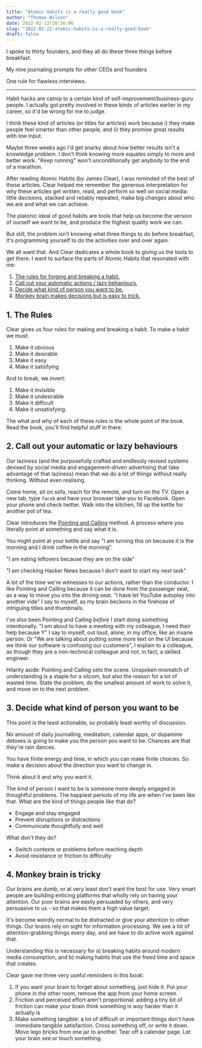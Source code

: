 ```yaml
---
title: "Atomic Habits is a really good book"
author: "Thomas Wilson"
date: 2022-02-22T20:56:00
slug: "2022-02-22-atomic-habits-is-a-really-good-book"
draft: false
---
```


I spoke to thirty founders, and they all do these three things before breakfast.

My nine journaling prompts for other CEOs and founders

One rule for flawless interviews.

---

Habit hacks are catnip to a certain kind of self-improvement/business-guru people.  I actually got pretty involved in these kinds of articles earlier in my career, so it'd be wrong for me to judge.

I think these kind of articles (or titles for articles) work because i) they make people feel smarter than other people, and ii) they promise great results with low input. 

Maybe three weeks ago I'd get snarky about how better results isn't a knowledge problem.  I don't think knowing more equates simply to more and better work.  "Keep running" won't unconditionally get anybody to the end of a marathon. 

After reading Atomic Habits (by James Clear), I was reminded of the best of these articles.  Clear helped me remember the generous interpretation for why these articles get written,  read, and perform so well on social media: little decisions, stacked and reliably repeated, make big changes about who we are and what we can achieve.  

The platonic ideal of good habits are tools that help us become the version of ourself we want to be, and produce the highest quality work we can.  

But still, the problem isn't knowing what three things to do before breakfast, it's programming yourself to do the activities over and over again.

We all want that.  And Clear dedicates a whole book to giving us the tools to get there.  I want to surface the parts of Atomic Habits that resonated with me:

1. [The rules for forging and breaking a habit.](#1-the-rules)
2. [Call out your automatic actions / lazy behaviours.](#2-call-out-your-automatic-or-lazy-behaviours)
3. [Decide what kind of person you want to be.](#3-decide-what-kind-of-person-you-want-to-be)
4. [Monkey brain makes decisions but is easy to trick.](#4-monkey-brain-is-tricky)

## 1. The Rules

Clear gives us four rules for making and breaking a habit.  To make a habit we must:

1. Make it obvious 
2. Make it desirable
3. Make it easy 
4. Make it satisfying 

And to break, we invert:

1. Make it invisible
2. Make it undesirable
3. Make it difficult
4. Make it unsatisfying.

The what and why of each of these rules is the whole point of the book.  Read the book, you'll find helpful stuff in there.

## 2. Call out your automatic or lazy behaviours 

Our laziness (and the purposefully crafted and endlessly revised systems devised by social media and engagement-driven advertising that take advantage of that laziness) mean that we do a lot of things without really thinking.  Without even realising. 

Come home, sit on sofa, reach for the remote, and turn on the TV.  Open a new tab, type `faceb` and have your browser take you to Facebook.  Open your phone and check twitter.  Walk into the kitchen, fill up the kettle for another pot of tea.

Clear introduces the [Pointing and Calling](https://en.wikipedia.org/wiki/Pointing_and_calling) method.  A process where you literally point at something and say what it is.  

You might point at your kettle and say "I am turning this on because it is the morning and I drink coffee in the morning".

"I am eating leftovers because they are on the side" 

"I am checking Hacker News because I don't want to start my next task"

A lot of the time we're witnesses to our actions, rather than the conductor.  I like Pointing and Calling because it can be done from the passenger seat, as a way to move you into the driving seat.  "I have let YouTube autoplay into another vide" I say to myself, as my brain beckons in the firehose of intriguing titles and thumbnails. 

I've also been Pointing and Calling _before_ I start doing something intentionally.  "I am about to have a meeting with my colleague, I need their help because Y" I say to myself, out loud, alone, in my office, like an insane person. Or "We are talking about putting some more text on the UI because we think our software is confusing our customers", I explain to a colleague, as though they are a non-technical colleague and not, in fact, a skilled engineer.

Hilarity aside: Pointing and Calling sets the scene.  Unspoken mismatch of understanding is a staple for a sitcom, but also the reason for a lot of wasted time.  State the problem, do the smallest amount of work to solve it, and move on to the next problem. 

## 3. Decide what kind of person you want to be 

This point is the least actionable, so probably least worthy of discussion. 

No amount of daily journalling, meditation, calendar apps, or dopamine detoxes is going to make you the person you want to be.   Chances are that they're rain dances.

You have finite energy and time, in which you can make finite choices.  So make a decision about the direction you want to change in. 

Think about it and why you want it.

The kind of person I want to be is someone more deeply engaged in thoughtful problems.  The happiest periods of my life are when I've been like that.  What are the kind of things people like that do?

* Engage and stay engaged
* Prevent disruptions or distractions
* Communicate thoughtfully and well

What don't they do?

* Switch contexts or problems before reaching depth
* Avoid resistance or friction to difficulty

## 4. Monkey brain is tricky 

Our brains are dumb, or at very least don't want the best for use.  Very smart people are building enticing platforms that wholly rely on having your attention.  Our poor brains are easily persuaded by others, and very persuasive to us - so that makes them a high value target.

It's become weirdly normal to be distracted or give your attention to other things.  Our brains rely on sight for information processing.  We see a lot of attention-grabbing things every day, and we have to do active work against that. 

Understanding this is necessary for a) breaking habits around modern media consumption, and b) making habits that use the freed time and space that creates.

Clear gave me three very useful reminders in this book: 

1. If you want your brain to forget about something, just hide it.  Put your phone in the other room, remove the app from your home screen. 
2. Friction and perceived effort aren't proportional: adding a tiny bit of friction can make your brain think something is _way_ harder than it actually is 
3. Make something tangible: a lot of difficult or important things don't have immediate tangible satisfaction.  Cross something off, or write it down.  Move lego bricks from one jar to another.  Tear off a calendar page.  Let your brain see or touch something. 



